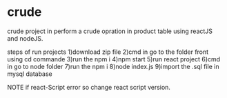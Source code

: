 # crude
crude project in perform a crude opration in product table using reactJS and nodeJS.

steps of run projects
 1)download zip file
 2)cmd in go to the folder front using cd commande 
 3)run the npm i
 4)npm start
 5)run react project
 6)cmd in go to node folder
 7)run the npm i
 8)node index.js
 9)import the .sql file in mysql database

NOTE if react-Script error so change react script version.
